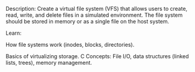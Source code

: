 Description:
Create a virtual file system (VFS) that allows users to create, read, write, and delete files in a simulated environment. The file system should be stored in memory or as a single file on the host system.

Learn:

How file systems work (inodes, blocks, directories).

Basics of virtualizing storage.
C Concepts: File I/O, data structures (linked lists, trees), memory management.